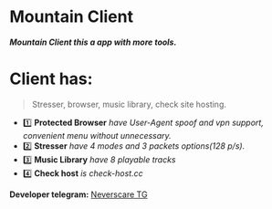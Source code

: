 # Mountain Client
___Mountain Client this a app with more tools.___

# Client has:
> Stresser,
> browser,
> music library,
> check site hosting.

* 1️⃣ __Protected Browser__ _have User-Agent spoof and vpn support, convenient menu without unnecessary._
* 2️⃣ __Stresser__ _have 4 modes and 3 packets options(128 p/s)._
* 3️⃣ __Music Library__ _have 8 playable tracks_
* 4️⃣ __Check host__ _is check-host.cc_

__Developer telegram:__ [Neverscare TG](http://t.me/neverscare)
